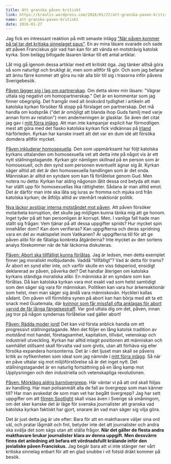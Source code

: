 ```yaml
---
title: Att granska påven kritiskt
link: https://kraulis.wordpress.com/2016/01/27/att-granska-paven-kritiskt/
name: att-granska-paven-kritiskt
date: 2016-01-27
---
```

Jag fick en intressant reaktion på mitt senaste inlägg ["När påven kommer på tal tar det kritiska sinnelaget paus"](/posts/). En av mina läsare svarade och sade att påven Franciskus gör vad han kan för att vända en motsträvig katolsk kyrka. Som belägg bifogade läsaren länkar till ett antal artiklar.

Låt mig gå igenom dessa artiklar med ett kritiskt öga. Jag tänker alltså göra så som naturligt och brukligt är, men som alltför få gör. Och som jag befarar att ännu färre kommer att göra nu när alla blir till sig i trasorna inför påvens Sverigebesök.



[Påven lägger sig i lag om partnerskap](http://www.dn.se/nyheter/varlden/paven-lagger-sig-i-lag-om-partnerskap/). Om detta skrev min läsare: "Vägrar uttala sig negativt om homopartnerskap." Det är en kommentar som jag finner obegriplig. Det framgår med all önskvärd tydlighet i artikeln att katolska kyrkan försöker få stopp på förslaget om partnerskap. Det må handla om kodspråk ("det är omöjligt att blanda ihop Guds familj med varje annan form av relation") men andemeningen är glasklar. Se även det citat jag gav i [mitt förra inlägg](/posts/). Att man inte kampanjar explicit har förmodligen mest att göra med det fiasko katolska kyrkan fick vidkännas på [Irland](http://www.aftonbladet.se/nyheter/article20843849.ab) härförleden. Kyrkan har kanske insett att det var en dum idé att försöka domdera alltför mycket.

[Påven inkluderar homosexuella](http://www.folkbladet.nu/1552027/paven-inkluderar-homosexuella-2). Den som uppmärksamt har följt katolska kyrkans uttalanden om homosexuella vet att detta inte på något vis är ett nytt ställningstagande. Kyrkan gör nämligen skillnad på en person som är homosexuell, och den synd som personen eventuellt ägnar sig åt. Kyrkan säger alltid att det är den homosexuella handlingen som är det onda. Människan är alltid en syndare som kan få förlåtelse genom Gud. Men notera nu detta: Kyrkan har aldrig någonsin låtit dessa ord betyda att man har ställt upp för homosexuellas lika rättigheter. Sådana är man alltid emot. Det är därför man inte ska låta sig luras av fromma och mjuka ord från katolska kyrkan; de åtföljs alltid av stenhårt reaktionär politik.

[Nya läckor avslöjar interna motståndet mot påven](http://www.dn.se/nyheter/varlden/nya-lackor-avslojar-interna-motstandet-mot-paven/). Att påven försöker motarbeta korruption, det skulle jag möjligen kunna tänka mig att ge honom. Inget tyder på att han personligen är korrupt. Men. I vanliga fall hade man ställt sig frågan: Vem tjänar på att dessa uppgifter sprids? Hur mycket spin innehåller dom? Kan dom verifieras? Kan uppgifterna och deras spridning vara en del av maktspelet inom Vatikanen? Är uppgifterna till för att ge påven alibi för de fåtaliga konkreta åtgärderna? Inte mycket av den sortens analys förekommer när de här läckorna diskuteras.

[Påven: Abort ska tillfälligt kunna förlåtas](http://svenska.yle.fi/artikel/2015/09/01/paven-abort-ska-tillfalligt-kunna-forlatas). Jag är ledsen, men detta exemplet finner jag moraliskt motbjudande. Vaddå "tillfälligt"? Vad är detta för trams? Är abort en synd eller inte, och varför skulle en viss tidsperiod, ensidigt deklarerad av påven, påverka det? Det handlar återigen om katolska kyrkans ständiga moraliska alibi: En människa är en syndare som kan förlåtas. Då kan katolska kyrkan vara mot exakt vad som helst samtidigt som den säger sig vara för människan. Politiken kan vara hur ärkereaktionär som helst, men man säger sig ändå vara människovän. Hyckleri kallas sådant. Om påven vill förmildra synen på abort kan han börja med att ta ett snack med Guatemala, där [kvinnor som får missfall ofta anklagas för abort varvid de får långa fängelsestraff](http://www.bbc.com/news/magazine-24532694). Var god uttala dig om det, påven, innan jag tror på någon syndernas förlåtelse vad gäller abort!

[Påven: Rädda moder jord!](http://sverigesradio.se/sida/artikel.aspx?programid=83&artikel=6194114) Det kan vid första anblick handla om ett progressivt ställningstagande. Men det följer en lång katolsk tradition av motstånd mot handel, företagsamhet, kapitalism, tillväxt, vetenskap och industriell utveckling. Kyrkan har alltid intagit positionen att människan och samhället stillsamt skall förvalta vad som givits, utan att förhäva sig eller försöka expandera horisonterna.  Det är i det ljuset man skall se påvens kritik av nyfikenheten som ideal som jag nämnde i [mitt förra inlägg](/posts/). Så när en påve uttalar sig mot miljöförstörelse så är det inget nytt. Det ställningstagandet är en naturlig fortsättning på en lång kamp mot Upplysningen och den industriella och vetenskapliga revolutionen.

[Påven: Mörklägg aldrig barnövergrepp](http://hbl.fi/nyheter/2015-02-05/716526/paven-morklagg-aldrig-barnovergrepp). Här väntar vi på att ord skall följas av handling. Har man polisanmält alla de fall av övergrepp som man känner till? Har man avskedat de som man vet har begått övergrepp? Jag har sett uppgifter om att [filmen Spotlight](https://en.wikipedia.org/wiki/Spotlight_(film)) skall visas även i Sverige så småningom, om det sker kanske det är läge för svenska journalister att granska vad katolska kyrkan faktiskt har gjort, snarare än vad man säger sig vilja göra.

Det är just detta jag är ute efter: Bara för att en makthavare väljer sina ord väl, och pratar lågmält och fint, betyder inte det att journalister och andra ska svälja det som sägs utan att ställa frågor. **När det gäller de flesta andra makthavare brukar journalister klara av denna uppgift. Men dessvärre finns det anledning att befara ett vördnadsfullt krälande inför den jovialiske påven Franciskus.** Jag begär bara att vi inte stänger ner vårt kritiska sinnelag enbart för att en glad snubbe i vit fotsid dräkt kommer på besök.

